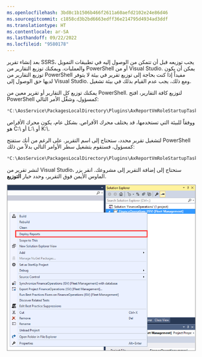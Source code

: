 ```yaml
---
ms.openlocfilehash: 3bd8c1b1506b466f2611a60aefd2102e24e86d46
ms.sourcegitcommit: c1858cd3b2bd6663edff36e214795d4934ad3ddf
ms.translationtype: HT
ms.contentlocale: ar-SA
ms.lasthandoff: 09/22/2022
ms.locfileid: "9580178"
---
```

بعد إنشاء تقرير SSRS، يجب توزيعه قبل أن تتمكن من الوصول إليه في تطبيقات التمويل والعمليات. ويمكنك توزيع التقارير من PowerShell أو من Visual Studio. يمكن أن يكون توزيع التقارير من PowerShell مفيداً إذا كنت بحاجة إلى توزيع تقرير في بيئة لا يتوفر لديها حق الوصول إلى Visual Studio. ومع ذلك، يجب عدم القيام بذلك في بيئة تشغيل. 

يمكنك توزيع كل التقارير أو تقرير معين من PowerShell. لتوزيع كافة التقارير، افتح PowerShell كمسؤول، وشغِّل الأمر التالي:
```powershell
*C:\AosService\PackagesLocalDirectory\Plugins\AxReportVmRoleStartupTask\DeployAllReportsToSSRS.ps1 -PackageInstallLocation \"C:\AosService\PackagesLocalDirectory\" *
```
ووفقاً للبيئة التي تستخدمها، قد يختلف محرك الأقراص. بشكل عام، يكون محرك الأقراص هو C:\\ أو L:\\ أو K:\\.

لتشغيل تقرير محدد، ستحتاج إلى اسم التقرير. على الرغم من أنك ستفتح PowerShell كمسؤول، فستقوم بتشغيل سطر الأوامر التالي بدلاً من ذلك:
```powershell
*C:\AosService\PackagesLocalDirectory\Plugins\AxReportVmRoleStartupTask\DeployAllReportsToSSRS.ps1 -Module ApplicationSuite -ReportName TaxVatRegister.Report*
```
لنشر تقرير من Visual Studio، ستحتاج إلى إضافة التقرير إلى مشروعك. انقر بزر الماوس الأيمن فوق التقرير، وحدد خيار **التوزيع**.

[![لقطة شاشة لصفحة Visual Studio Solution Explorerتعرض خيار توزيع التقارير.](../media/deploy-report.png)](../media/deploy-report.png#lightbox)


